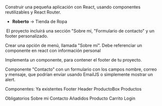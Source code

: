 Construir una pequeña aplicación con React, usando componentes reutilizables y React Router.

- **Roberto** -> Tienda de Ropa

 El proyecto incluirá una sección "Sobre mí, "Formulario de contacto" y un footer personalizado.

Crear una opción de menú, llamada "Sobre mí". 
	Debe referenciar un componente en react con información personal  

Implementa un componente, para contener el footer de tu proyecto.  

Componente "Contacto"
	con un formulario con los campos nombre, correo y mensaje, que podrían enviar usando EmailJS o simplemente mostrar un alert.

Componentes:
Ya existentes
	Footer
	Header
	ProductoBox
	Productos

Obligatorios
	Sobre mi 
	Contacto
Añadidos
	Producto
	Carrito
	Login 
